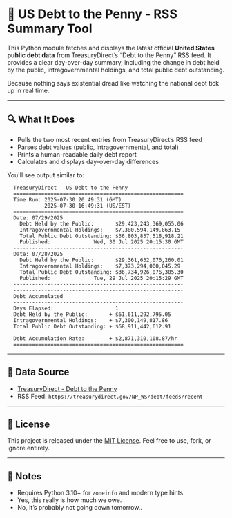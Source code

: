 # 💸 US Debt to the Penny - RSS Summary Tool

This Python module fetches and displays the latest official **United States public debt data** from TreasuryDirect’s “Debt to the Penny” RSS feed. It provides a clear day-over-day summary, including the change in debt held by the public, intragovernmental holdings, and total public debt outstanding.

Because nothing says existential dread like watching the national debt tick up in real time.

---

## 🔍 What It Does

- Pulls the two most recent entries from TreasuryDirect’s RSS feed
- Parses debt values (public, intragovernmental, and total)
- Prints a human-readable daily debt report
- Calculates and displays day-over-day differences

You'll see output similar to:

```
  TreasuryDirect - US Debt to the Penny
  =======================================================
  Time Run: 2025-07-30 20:49:31 (GMT)
            2025-07-30 16:49:31 (US/EST)
  =======================================================
  Date: 07/29/2025
    Debt Held by the Public:       $29,423,243,369,055.06
    Intragovernmental Holdings:    $7,380,594,149,863.15
    Total Public Debt Outstanding: $36,803,837,518,918.21
    Published:              Wed, 30 Jul 2025 20:15:30 GMT
  -------------------------------------------------------
  Date: 07/28/2025
    Debt Held by the Public:       $29,361,632,076,260.01
    Intragovernmental Holdings:    $7,373,294,000,045.29
    Total Public Debt Outstanding: $36,734,926,076,305.30
    Published:              Tue, 29 Jul 2025 20:15:29 GMT
  -------------------------------------------------------
  -------------------------------------------------------
  Debt Accumulated
  -------------------------------------------------------
  Days Elapsed:                    1
  Debt Held by the Public:       + $61,611,292,795.05
  Intragovernmental Holdings:    + $7,300,149,817.86
  Total Public Debt Outstanding: + $68,911,442,612.91

  Debt Accumulation Rate:        + $2,871,310,108.87/hr
  =======================================================
```

---

## 📅 Data Source

* [TreasuryDirect - Debt to the Penny](https://fiscaldata.treasury.gov/datasets/debt-to-the-penny/debt-to-the-penny)
* RSS Feed: `https://treasurydirect.gov/NP_WS/debt/feeds/recent`

---

## 📜 License

This project is released under the [MIT License](LICENSE). Feel free to use, fork, or ignore entirely.

---

## 🧠 Notes

* Requires Python 3.10+ for `zoneinfo` and modern type hints.
* Yes, this really is how much we owe.
* No, it’s probably not going down tomorrow..
